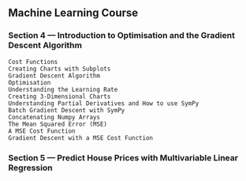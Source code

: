 ## Machine Learning Course

### Section 4 — Introduction to Optimisation and the Gradient Descent Algorithm
    
    Cost Functions
    Creating Charts with Subplots
    Gradient Descent Algorithm
    Optimisation
    Understanding the Learning Rate
    Creating 3-Dimensional Charts
    Understanding Partial Derivatives and How to use SymPy
    Batch Gradient Descent with SymPy
    Concatenating Numpy Arrays
    The Mean Squared Error (MSE)
    A MSE Cost Function
    Gradient Descent with a MSE Cost Function
    
### Section 5 — Predict House Prices with Multivariable Linear Regression
